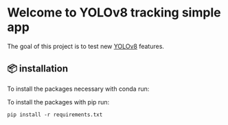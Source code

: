 # Welcome to YOLOv8 tracking simple app

The goal of this project is to test new <a href="https://github.com/ultralytics/ultralytics">YOLOv8</a> features.

## 📦 installation

To install the packages necessary with conda run:

To install the packages with pip run:

```
pip install -r requirements.txt
```
